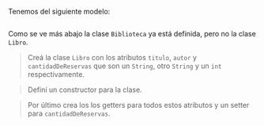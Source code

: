 Tenemos del siguiente modelo:

<img src="http://www.plantuml.com/plantuml/png/TP2zRiCW58LtdkA8oKdjeQjLLUdFwAdj2n2CeYiHaE3QIvLtho36mggptdE_ZtiuHLQ1fwiL0vs3bqU9OzT1FakyqzcIPwDL3wczOpBEI26qLJ5MANu5qC4cFlOOAF9BbhtUvruhIwCQUtnp87SHm5EDD-i6oagxsB3H7J9vCJmKe3ci2DOmaocfsPp6agBPkJOHiwTHt4h7F5_gCV5aVTMXWvhOXyr4AyVfha_pPQ89iuezo75wV94rMq-xbRIF36lrdunNlKlmbZmxyuz_mhnKhegx6u-kA3y4Y9iu6JTEL_i7" alt="" width="auto" height="auto">

Como se ve más abajo la clase `Biblioteca` ya está definida, pero no la clase `Libro`.

> Creá la clase  `Libro` con los atributos `titulo`, `autor` y `cantidadDeReservas` que son un `String`, otro `String` y un `int` respectivamente. 

> Definí un constructor para la clase. 

> Por último crea los los getters para todos estos atributos y un setter para `cantidadDeReservas`.